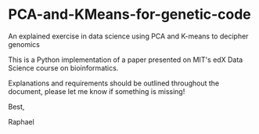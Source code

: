 # PCA-and-KMeans-for-genetic-code
An explained exercise in data science using PCA and K-means to decipher genomics

This is a Python implementation of a paper presented on MIT's edX Data Science course on bioinformatics.

Explanations and requirements should be outlined throughout the document, please let me know if something is missing!

Best,

Raphael
